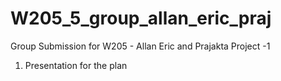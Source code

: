 # W205_5_group_allan_eric_praj
Group Submission for W205 - Allan Eric and Prajakta
Project -1 
1. Presentation for the plan